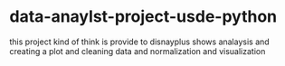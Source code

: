 # data-anaylst-project-usde-python
this project kind of think is provide to disnayplus shows analaysis and creating a plot and cleaning data and normalization and visualization
